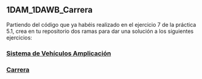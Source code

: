 ## 1DAM_1DAWB_Carrera

Partiendo del código que ya habéis realizado en el ejercicio 7 de la práctica 5.1, crea en tu repositorio dos ramas para dar una solución a los siguientes ejercicios:

### [Sistema de Vehículos Amplicación](Enunciado01_SistemaVehiculos_Ampliacion.md)

### [Carrera](Enunciado02_Carrera.md)
